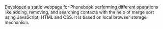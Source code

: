 Developed a static webpage for Phonebook performing different operations like adding, removing, 
and searching contacts with the help of merge sort using JavaScript, HTML and CSS. It is based on local browser storage mechanism.
